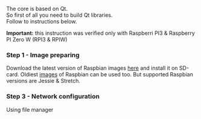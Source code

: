 The core is based on Qt.<br/>
So first of all you need to build Qt libraries.<br/>
Follow to instructions below.<br/>

**Important:** this instruction was verified only with Raspberri PI3 & Raspberry PI Zero W (RPI3 & RPIW)

### Step 1 - Image preparing
Download the latest version of Raspbian images [here](https://www.raspberrypi.org/downloads/raspbian/) and install it on SD-card.
Oldiest [images](https://downloads.raspberrypi.org/raspbian/images/) of Raspbian can be used too. But supported Raspbian versions are Jessie & Stretch.

### Step 3 - Network configuration 
Using file manager 
